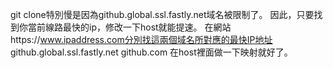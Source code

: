 git clone特別慢是因為github.global.ssl.fastly.net域名被限制了。
因此，只要找到你當前線路最快的ip，修改一下host就能提速。
在網站https://www.ipaddress.com分別找這兩個域名所對應的最快IP地址
	github.global.ssl.fastly.net
	github.com
在host裡面做一下映射就好了。

